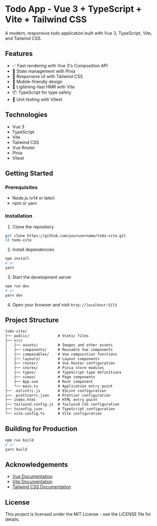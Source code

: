 # Todo App - Vue 3 + TypeScript + Vite + Tailwind CSS

A modern, responsive todo application built with Vue 3, TypeScript, Vite, and Tailwind CSS.

## Features

- ✅ Fast rendering with Vue 3's Composition API
- 🔄 State management with Pinia
- 🎨 Responsive UI with Tailwind CSS
- 📱 Mobile-friendly design
- 🚀 Lightning-fast HMR with Vite
- 📦 TypeScript for type safety
- 🧪 Unit testing with Vitest

## Technologies
- Vue 3
- TypeScript
- Vite
- Tailwind CSS
- Vue Router
- Pinia
- Vitest


## Getting Started

### Prerequisites

- Node.js (v14 or later)
- npm or yarn

### Installation

1. Clone the repository
```bash
git clone https://github.com/yourusername/todo-vite.git
cd todo-vite
```

2. Install dependencies
```bash
npm install
# or
yarn
```

3. Start the development server
```bash
npm run dev
# or
yarn dev
```

4. Open your browser and visit `http://localhost:5173`

## Project Structure

```markdown
todo-vite/
├── public/             # Static files
├── src/
│   ├── assets/         # Images and other assets
│   ├── components/     # Reusable Vue components
│   ├── composables/    # Vue composition functions
│   ├── layouts/        # Layout components
│   ├── router/         # Vue Router configuration
│   ├── stores/         # Pinia store modules
│   ├── types/          # TypeScript type definitions
│   ├── views/          # Page components
│   ├── App.vue         # Root component
│   └── main.ts         # Application entry point
├── .eslintrc.js        # ESLint configuration
├── .prettierrc.json    # Prettier configuration
├── index.html          # HTML entry point
├── tailwind.config.js  # Tailwind CSS configuration
├── tsconfig.json       # TypeScript configuration
└── vite.config.ts      # Vite configuration
```

## Building for Production

```bash
npm run build
# or
yarn build
```

## Acknowledgements
- [Vue Documentation](https://vuejs.org)
- [Vite Documentation](https://vite.dev/guide/)
- [Tailwind CSS Documentation](https://tailwindcss.com/docs/installation/using-vite)

## License

This project is licensed under the MIT License - see the LICENSE file for details.
